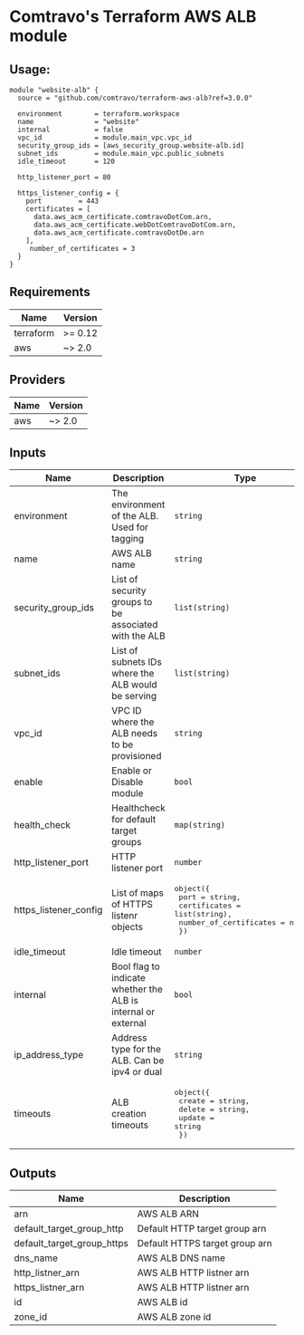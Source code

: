 # Comtravo's Terraform AWS ALB module

## Usage:

```hcl
module "website-alb" {
  source = "github.com/comtravo/terraform-aws-alb?ref=3.0.0"

  environment        = terraform.workspace
  name               = "website"
  internal           = false
  vpc_id             = module.main_vpc.vpc_id
  security_group_ids = [aws_security_group.website-alb.id]
  subnet_ids         = module.main_vpc.public_subnets
  idle_timeout       = 120

  http_listener_port = 80

  https_listener_config = {
    port         = 443
    certificates = [
      data.aws_acm_certificate.comtravoDotCom.arn,
      data.aws_acm_certificate.webDotComtravoDotCom.arn,
      data.aws_acm_certificate.comtravoDotDe.arn
    ],
     number_of_certificates = 3
  }
}
```

## Requirements

| Name | Version |
|------|---------|
| terraform | >= 0.12 |
| aws | ~> 2.0 |

## Providers

| Name | Version |
|------|---------|
| aws | ~> 2.0 |

## Inputs

| Name | Description | Type | Default | Required |
|------|-------------|------|---------|:--------:|
| environment | The environment of the ALB. Used for tagging | `string` | n/a | yes |
| name | AWS ALB name | `string` | n/a | yes |
| security\_group\_ids | List of security groups to be associated with the ALB | `list(string)` | n/a | yes |
| subnet\_ids | List of subnets IDs where the ALB would be serving | `list(string)` | n/a | yes |
| vpc\_id | VPC ID where the ALB needs to be provisioned | `string` | n/a | yes |
| enable | Enable or Disable module | `bool` | `true` | no |
| health\_check | Healthcheck for default target groups | `map(string)` | `{}` | no |
| http\_listener\_port | HTTP listener port | `number` | `80` | no |
| https\_listener\_config | List of maps of HTTPS listenr objects | <pre>object({<br>    port         = string,<br>    certificates = list(string),<br>    number_of_certificates = number<br>  })</pre> | `null` | no |
| idle\_timeout | Idle timeout | `number` | `60` | no |
| internal | Bool flag to indicate whether the ALB is internal or external | `bool` | `true` | no |
| ip\_address\_type | Address type for the ALB. Can be ipv4 or dual | `string` | `"ipv4"` | no |
| timeouts | ALB creation timeouts | <pre>object({<br>    create = string,<br>    delete = string,<br>    update = string<br>  })</pre> | <pre>{<br>  "create": "10m",<br>  "delete": "10m",<br>  "update": "10m"<br>}</pre> | no |

## Outputs

| Name | Description |
|------|-------------|
| arn | AWS ALB ARN |
| default\_target\_group\_http | Default HTTP target group arn |
| default\_target\_group\_https | Default HTTPS target group arn |
| dns\_name | AWS ALB DNS name |
| http\_listner\_arn | AWS ALB HTTP listner arn |
| https\_listner\_arn | AWS ALB HTTP listner arn |
| id | AWS ALB id |
| zone\_id | AWS ALB zone id |

